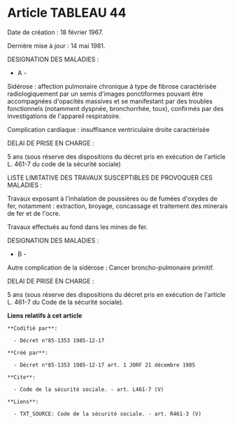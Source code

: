 # Article TABLEAU 44

Date de création : 18 février 1967.

Dernière mise à jour : 14 mai 1981.

DESIGNATION DES MALADIES :

- A -

Sidérose : affection pulmonaire chronique à type de fibrose caractérisée radiologiquement par un semis d'images ponctiformes
pouvant être accompagnées d'opacités massives et se manifestant par des troubles fonctionnels (notamment dyspnée,
bronchorrhée, toux), confirmés par des investigations de l'appareil respiratoire. 

Complication cardiaque : insuffisance ventriculaire droite caractérisée

DELAI DE PRISE EN CHARGE :

5 ans (sous réserve des dispositions du décret pris en exécution de l'article L. 461-7 du code de la sécurité sociale)

LISTE LIMITATIVE DES TRAVAUX SUSCEPTIBLES DE PROVOQUER CES MALADIES :

Travaux exposant à l'inhalation de poussières ou de fumées d'oxydes de fer, notamment : extraction, broyage, concassage et
traitement des minerais de fer et de l'ocre.

Travaux effectués au fond dans les mines de fer.  

DESIGNATION DES MALADIES :

- B - 

Autre complication de la sidérose : Cancer broncho-pulmonaire primitif. 

DELAI DE PRISE EN CHARGE :

5 ans (sous réserve des dispositions du décret pris en exécution de l'article L. 461-7 du Code de la sécurité sociale).

**Liens relatifs à cet article**

	**Codifié par**:

	  - Décret n°85-1353 1985-12-17

	**Créé par**:

	  - Décret n°85-1353 1985-12-17 art. 1 JORF 21 décembre 1985

	**Cite**:

	  - Code de la sécurité sociale. - art. L461-7 (V)

	**Liens**:

	  - TXT_SOURCE: Code de la sécurité sociale. - art. R461-3 (V)
